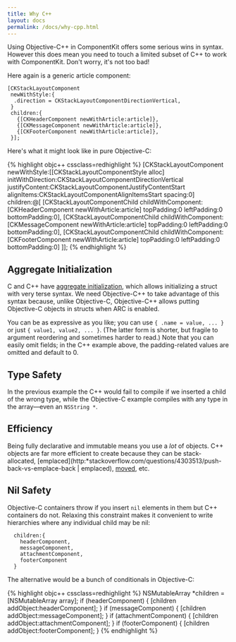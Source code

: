 ```yaml
---
title: Why C++
layout: docs
permalink: /docs/why-cpp.html
---
```

Using Objective-C++ in ComponentKit offers some serious wins in syntax. However this does mean you need to touch a limited subset of C++ to work with ComponentKit.  Don't worry, it's not too bad!

Here again is a generic article component:

```objc++
[CKStackLayoutComponent 
 newWithStyle:{
  .direction = CKStackLayoutComponentDirectionVertical,
 } 
 children:{
   {[CKHeaderComponent newWithArticle:article]},
   {[CKMessageComponent newWithArticle:article]},
   {[CKFooterComponent newWithArticle:article]},
 }];
```

Here's what it might look like in pure Objective-C:

{% highlight objc++ cssclass=redhighlight %}
[CKStackLayoutComponent newWithStyle:[[CKStackLayoutComponentStyle alloc] initWithDirection:CKStackLayoutComponentDirectionVertical
                                                                             justifyContent:CKStackLayoutComponentJustifyContentStart
                                                                                 alignItems:CKStackLayoutComponentAlignItemsStart
                                                                                    spacing:0]
                            children:@[
  [CKStackLayoutComponentChild childWithComponent:[CKHeaderComponent newWithArticle:article]
                                       topPadding:0
                                      leftPadding:0
                                    bottomPadding:0],
  [CKStackLayoutComponentChild childWithComponent:[CKMessageComponent newWithArticle:article]
                                       topPadding:0
                                      leftPadding:0
                                    bottomPadding:0],
  [CKStackLayoutComponentChild childWithComponent:[CKFooterComponent newWithArticle:article]
                                       topPadding:0
                                      leftPadding:0
                                    bottomPadding:0]
]];
{% endhighlight %}

## Aggregate Initialization

C and C++ have [aggregate initialization](http://en.cppreference.com/w/cpp/language/aggregate_initialization), which allows initializing a struct with very terse syntax. We need Objective-C++ to take advantage of this syntax because, unlike Objective-C, Objective-C++ allows putting Objective-C objects in structs when ARC is enabled.

You can be as expressive as you like; you can use `{ .name = value, ... }` or just `{ value1, value2, ... }`. (The latter form is shorter, but fragile to argument reordering and sometimes harder to read.) Note that you can easily omit fields; in the C++ example above, the padding-related values are omitted and default to 0.

## Type Safety

In the previous example the C++ would fail to compile if we inserted a child of the wrong type, while the Objective-C example compiles with any type in the array—even an `NSString *`.

## Efficiency

Being fully declarative and immutable means you use a *lot* of objects. C++ objects are far more efficient to create because they can be stack-allocated, [emplaced](http:*stackoverflow.com/questions/4303513/push-back-vs-emplace-back | emplaced), [moved](http:*www.cprogramming.com/c++11/rvalue-references-and-move-semantics-in-c++11.html), etc.

## Nil Safety

Objective-C containers throw if you insert `nil` elements in them but C++ containers do not. Relaxing this constraint makes it convenient to write hierarchies where any individual child may be nil:

```objc++
  children:{
    headerComponent,
    messageComponent,
    attachmentComponent,
    footerComponent
  }
```

The alternative would be a bunch of conditionals in Objective-C:

{% highlight objc++ cssclass=redhighlight %}
NSMutableArray *children = [NSMutableArray array];
if (headerComponent) {
  [children addObject:headerComponent];
}
if (messageComponent) {
  [children addObject:messageComponent];
}
if (attachmentComponent) {
  [children addObject:attachmentComponent];
}
if (footerComponent) {
  [children addObject:footerComponent];
}
{% endhighlight %}
